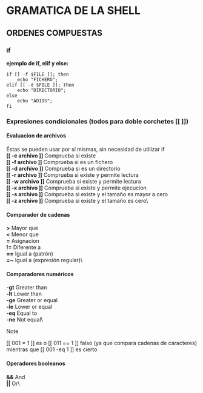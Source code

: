 # GRAMATICA DE LA SHELL

## ORDENES COMPUESTAS

### if

**ejemplo de if, elif y else:**
```
if [[ -f $FILE ]]; then
	echo "FICHERO";
elif [[ -d $FILE ]]; then
	echo "DIRECTORIO";
else
	echo "ADIOS";
fi
```

### Expresiones condicionales (todos para doble corchetes [[ ]])
#### Evaluacion de archivos
Éstas se pueden usar por sí mismas, sin necesidad de utilizar if\
**&#91;&#91; -e archivo &#93;&#93;** Comprueba si existe\
**&#91;&#91; -f archivo &#93;&#93;** Comprueba si es un fichero\
**&#91;&#91; -d archivo &#93;&#93;** Comprueba si es un directorio\
**&#91;&#91; -r archivo &#93;&#93;** Comprueba si existe y permite lectura\
**&#91;&#91; -w archivo &#93;&#93;** Comprueba si existe y permite lectura\
**&#91;&#91; -x archivo &#93;&#93;** Comprueba si existe y permite ejecucion\
**&#91;&#91; -s archivo &#93;&#93;** Comprueba si existe y el tamaño es mayor a cero\
**&#91;&#91; -z archivo &#93;&#93;** Comprueba si existe y el tamaño es cero\

#### Comparador de cadenas
**>** Mayor que\
**<** Menor que\
**=** Asignacion\
**!=** Diferente a\
**==** Igual a (patrón)\
**=~** Igual a (expresión regular)\

#### Comparadores numéricos
**-gt** Greater than\
**-lt** Lower than\
**-ge** Greater or equal\
**-le** Lower or equal\
**-eq** Equal to\
**-ne** Not equal\

> [!NOTE]
> [[ 001 = 1 ]] es o [[ 011 == 1 ]] falso (ya que compara cadenas de caracteres)\
> mientras que [[ 001 -eq 1 ]] es cierto

#### Operadores booleanos
**&&** And\
**||** Or\
